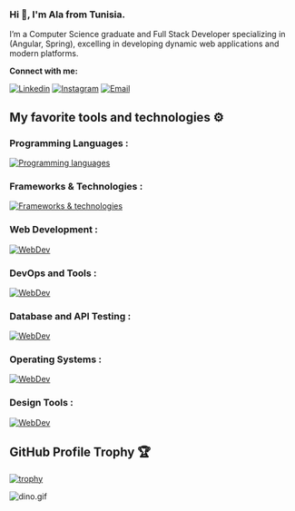 ### Hi 👋, I'm Ala from Tunisia.

I’m a Computer Science graduate and Full Stack Developer specializing in (Angular, Spring), excelling in developing dynamic web applications and modern platforms.

**Connect with me:**

[![Linkedin](https://img.shields.io/badge/Linkedin-%230175C2.svg?style=for-the-badge&logo=Linkedin&logoColor=white)](https://www.linkedin.com/in/aydi-ala/)
[![Instagram](https://img.shields.io/badge/Instagram-%23000000.svg?style=for-the-badge&logo=Instagram&logoColor=white)](https://www.instagram.com/aydi__ala/)
[![Email](https://img.shields.io/badge/Email-%23D14836.svg?style=for-the-badge&logo=Gmail&logoColor=white)](mailto:contact.aydiala@gmail.com)

## My favorite tools and technologies ⚙️
<h3>Programming Languages :</h3>

[![Programming languages](https://skillicons.dev/icons?i=java,python,php,js,ts)](https://skillicons.dev)

<h3>Frameworks & Technologies :</h3>

[![Frameworks & technologies](https://skillicons.dev/icons?i=spring,nodejs,angular,react)](https://skillicons.dev)

<h3>Web Development :</h3>

[![WebDev](https://skillicons.dev/icons?i=html,css,bootstrap,tailwind)](https://skillicons.dev)

<h3>DevOps and Tools :</h3>

[![WebDev](https://skillicons.dev/icons?i=nginx,github,docker,swagger)](https://skillicons.dev)

<h3>Database and API Testing :</h3>

[![WebDev](https://skillicons.dev/icons?i=mysql,postman)](https://skillicons.dev)

<h3>Operating Systems :</h3>

[![WebDev](https://skillicons.dev/icons?i=windows,linux)](https://skillicons.dev)

<h3>Design Tools :</h3>

[![WebDev](https://skillicons.dev/icons?i=figma,ps,p)](https://skillicons.dev)







## GitHub Profile Trophy 🏆

[![trophy](https://github-profile-trophy.vercel.app/?username=ferjaboss&row=1&margin-w=40)](https://github.com/ryo-ma/github-profile-trophy)

<img data-target="animated-image.replacedImage" alt="dino.gif" class="AnimatedImagePlayer-animatedImage" src="https://github.com/saadeghi/saadeghi/raw/master/dino.gif" style="display: block; opacity: 1;">
</div>
